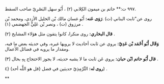 ٩٩٧ ت:** حاتم بن ميمون الكِلابي (٢) ، أَبُو سهل البَصْرِيّ صاحب السقط.

روى عن"ثابت البناني (ت) .**رَوَى عَنه:** أَبُو غسان مالك بْن الخليل الأزدي، ومحمد بْن مرزوق (ت) ، ونصر بْن عَلِيٍّ الجهضمي (١) .

**قال البخاري:** روى منكرا، كانوا يتقون مثل هؤلاء المشايخ (٢) .

**وَقَال أَبُو أَحْمَد بْن عَدِيّ:** يروي عن ثابت أحاديث لا يرويها غيره، وفي حديثه بعض ما فيه، ومقدار ما يرويه في فضائل الأعمال.

**قال أَبُو حاتم ابْن حبان:** يروي عَن ثابت ما لا يشبه حديثه، لا يجوز الاحتجاج بِهِ بحال (٣) .

**روى له:** التِّرْمِذِيّ حديثين في فضل {قل هو اللَّه أحد) {٤) .

**